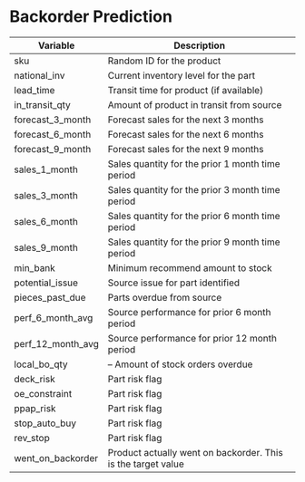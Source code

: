 # Backorder Prediction

| Variable          | Description                                                    |
| ------------------|----------------------------------------------------------------|
| sku               |  Random ID for the product                                     |
| national_inv      |  Current inventory level for the part                          |
| lead_time         |  Transit time for product (if available)                       |
| in_transit_qty    |  Amount of product in transit from source                      |
| forecast_3_month  |  Forecast sales for the next 3 months                          |
| forecast_6_month  |  Forecast sales for the next 6 months                          |
| forecast_9_month  |  Forecast sales for the next 9 months                          |
| sales_1_month     |  Sales quantity for the prior 1 month time period              |
| sales_3_month     |  Sales quantity for the prior 3 month time period              |
| sales_6_month     |  Sales quantity for the prior 6 month time period              |
| sales_9_month     |  Sales quantity for the prior 9 month time period              |
| min_bank          |  Minimum recommend amount to stock                             |
| potential_issue   |  Source issue for part identified                              |
| pieces_past_due   |  Parts overdue from source                                     |
| perf_6_month_avg  |  Source performance for prior 6 month period                   |
| perf_12_month_avg |  Source performance for prior 12 month period                  |
| local_bo_qty      | – Amount of stock orders overdue                               |
| deck_risk         |  Part risk flag                                                |
| oe_constraint     |  Part risk flag                                                |
| ppap_risk         |  Part risk flag                                                |
| stop_auto_buy     |  Part risk flag                                                |
| rev_stop          |  Part risk flag                                                |
| went_on_backorder |  Product actually went on backorder. This is the target value  |
